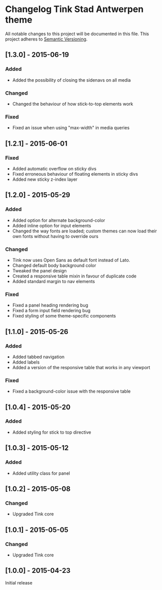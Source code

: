 # Changelog Tink Stad Antwerpen theme

All notable changes to this project will be documented in this file.
This project adheres to [Semantic Versioning](http://semver.org/).

<!--
## [Unreleased] - [unreleased]

### Added
### Changed
### Deprecated
### Removed
### Fixed
### Security
-->



## [1.3.0] - 2015-06-19

### Added
- Added the possibility of closing the sidenavs on all media

### Changed
- Changed the behaviour of how stick-to-top elements work

### Fixed
- Fixed an issue when using "max-width" in media queries



## [1.2.1] - 2015-06-01

### Fixed
- Added automatic overflow on sticky divs
- Fixed erroneous behaviour of floating elements in sticky divs
- Added new sticky z-index layer



## [1.2.0] - 2015-05-29

### Added
- Added option for alternate background-color
- Added inline option for input elements
- Changed the way fonts are loaded; custom themes can now load their own fonts without having to override ours

### Changed
- Tink now uses Open Sans as default font instead of Lato.
- Changed default body background color
- Tweaked the panel design
- Created a responsive table mixin in favour of duplicate code
- Added standard margin to nav elements

### Fixed
- Fixed a panel heading rendering bug
- Fixed a form input field rendering bug
- Fixed styling of some theme-specific components



## [1.1.0] - 2015-05-26

### Added
- Added tabbed navigation
- Added labels
- Added a version of the responsive table that works in any viewport

### Fixed
- Fixed a background-color issue with the responsive table



## [1.0.4] - 2015-05-20

### Added
- Added styling for stick to top directive



## [1.0.3] - 2015-05-12

### Added
- Added utility class for panel



## [1.0.2] - 2015-05-08

### Changed
- Upgraded Tink core



## [1.0.1] - 2015-05-05

### Changed
- Upgraded Tink core



## [1.0.0] - 2015-04-23

Initial release
